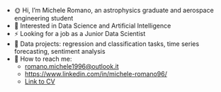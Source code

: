 - 🌞 Hi, I’m Michele Romano, an astrophysics graduate and aerospace engineering student
- 👀 Interested in Data Science and Artificial Intelligence
- ⚡ Looking for a job as a Junior Data Scientist
- 🍁 Data projects: regression and classification tasks, time series forecasting, sentiment analysis
- 🐝 How to reach me: 
  * romano.michele1996@outlook.it 
  * https://www.linkedin.com/in/michele-romano96/
  * [Link to CV]([https://www.google.com](https://github.com/MicheleRomano1996/MicheleRomano1996/blob/main/CV.pdf))


<!---
MicheleRomano1996/MicheleRomano1996 is a ✨ special ✨ repository because its `README.md` (this file) appears on your GitHub profile.
You can click the Preview link to take a look at your changes.
--->
